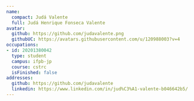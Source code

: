```yaml
---
name:
  compact: Judá Valente
  full: Judá Henrique Fonseca Valente
avatar:
  github: https://github.com/judavalente.png
  githubUC: https://avatars.githubusercontent.com/u/120988003?v=4
occupations:
- id: 20201380042
  type: student
  campus: ifpb-jp
  course: cstrc
  isFinished: false
addresses:
  github: https://github.com/judavalente
  linkedin: https://www.linkedin.com/in/jud%C3%A1-valente-b046642b5/
---
```

